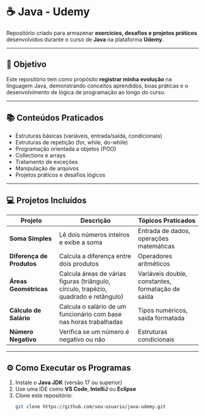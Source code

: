 # ☕ Java - Udemy

Repositório criado para armazenar **exercícios, desafios e projetos práticos** desenvolvidos durante o curso de **Java** na plataforma **Udemy**.

---

## 🎯 Objetivo

Este repositório tem como propósito **registrar minha evolução** na linguagem Java, demonstrando conceitos aprendidos, boas práticas e o desenvolvimento de lógica de programação ao longo do curso.

---

## 📚 Conteúdos Praticados

- Estruturas básicas (variáveis, entrada/saída, condicionais)
- Estruturas de repetição (for, while, do-while)
- Programação orientada a objetos (POO)
- Collections e arrays
- Tratamento de exceções
- Manipulação de arquivos
- Projetos práticos e desafios lógicos

---

## 💻 Projetos Incluídos

| Projeto | Descrição | Tópicos Praticados |
|----------|------------|--------------------|
| **Soma Simples** | Lê dois números inteiros e exibe a soma | Entrada de dados, operações matemáticas |
| **Diferença de Produtos** | Calcula a diferença entre dois produtos | Operadores aritméticos |
| **Áreas Geométricas** | Calcula áreas de várias figuras (triângulo, círculo, trapézio, quadrado e retângulo) | Variáveis double, constantes, formatação de saída |
| **Cálculo de Salário** | Calcula o salário de um funcionário com base nas horas trabalhadas | Tipos numéricos, saída formatada |
| **Número Negativo** | Verifica se um número é negativo ou não | Estruturas condicionais |

---

## ⚙️ Como Executar os Programas

1. Instale o **Java JDK** (versão 17 ou superior)
2. Use uma IDE como **VS Code**, **IntelliJ** ou **Eclipse**
3. Clone este repositório:
   ```bash
   git clone https://github.com/seu-usuario/java-udemy.git

